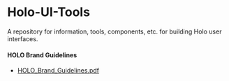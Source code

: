 # Holo-UI-Tools
A repository for information, tools, components, etc. for building Holo user interfaces.


#### HOLO Brand Guidelines

* [HOLO_Brand_Guidelines.pdf](documents/HOLO_Brand_Guidelines.pdf)

